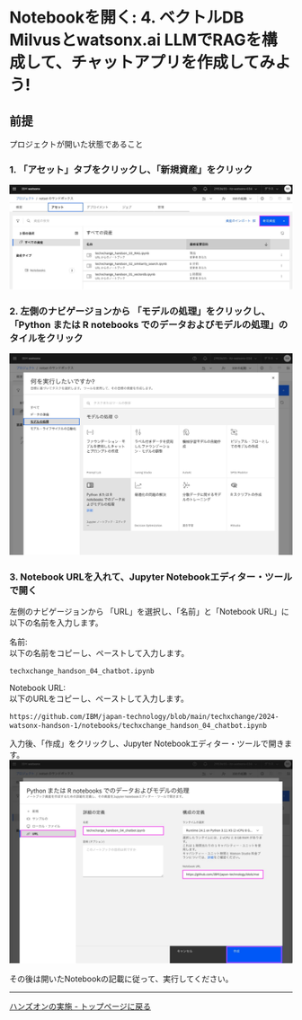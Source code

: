 # Notebookを開く: 4. ベクトルDB Milvusとwatsonx.ai LLMでRAGを構成して、チャットアプリを作成してみよう!
## 前提　
プロジェクトが開いた状態であること

### 1. 「アセット」タブをクリックし、「新規資産」をクリック
![image](images/open_notebook_01-4.jpg)

### 2. 左側のナビゲージョンから 「モデルの処理」をクリックし、「Python または R notebooks でのデータおよびモデルの処理」のタイルをクリック
![image](images/open_notebook_02.jpg)

### 3. Notebook URLを入れて、Jupyter Notebookエディター・ツールで開く
左側のナビゲージョンから 「URL」を選択し、「名前」と「Notebook URL」に以下の名前を入力します。

名前:<br>
以下の名前をコピーし、ペーストして入力します。
```
techxchange_handson_04_chatbot.ipynb
```


Notebook URL:<br>
以下のURLをコピーし、ペーストして入力します。
```
https://github.com/IBM/japan-technology/blob/main/techxchange/2024-watsonx-handson-1/notebooks/techxchange_handson_04_chatbot.ipynb
```

入力後、「作成」をクリックし、Jupyter Notebookエディター・ツールで開きます。<br>
![image](images/open_notebook_03-4.jpg)

その後は開いたNotebookの記載に従って、実行してください。

---
[ハンズオンの実施 - トップページに戻る](02_hands_on_guide.md)<br>


